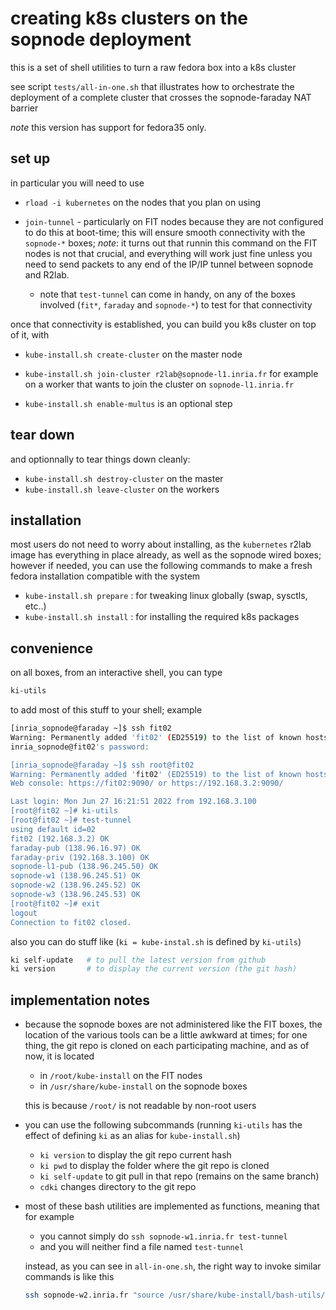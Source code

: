 # creating k8s clusters on the sopnode deployment

this is a set of shell utilities to turn a raw fedora box into a k8s cluster

see script `tests/all-in-one.sh` that illustrates how to orchestrate the
deployment of a complete cluster that crosses the sopnode-faraday NAT barrier

*note* this version has support for fedora35 only.

## set up

in particular you will need to use

* `rload -i kubernetes` on the nodes that you plan on using

* `join-tunnel` - particularly on FIT nodes because they are not configured to
  do this at boot-time; this will ensure smooth connectivity with the
  `sopnode-*` boxes;
  *note*: it turns out that runnin this command on the FIT
  nodes is not that crucial, and everything will work just fine unless you need
  to send packets to any end of the IP/IP tunnel between sopnode and R2lab.

  * note that `test-tunnel` can come in handy, on any of the boxes involved
    (`fit*`, `faraday` and `sopnode-*`) to test for that connectivity

once that connectivity is established, you can build you k8s cluster on top of
it, with

* `kube-install.sh create-cluster` on the master node

* `kube-install.sh join-cluster r2lab@sopnode-l1.inria.fr` for example on a
  worker that wants to join the cluster on `sopnode-l1.inria.fr`

* `kube-install.sh enable-multus` is an optional step

## tear down

and optionnally to tear things down cleanly:

* `kube-install.sh destroy-cluster` on the master
* `kube-install.sh leave-cluster` on the workers

## installation

most users do not need to worry about installing, as the `kubernetes` r2lab
image has everything in place already, as well as the sopnode wired boxes;
however if needed, you can use the following commands to make a fresh fedora
installation compatible with the system

* `kube-install.sh prepare` : for tweaking linux globally (swap, sysctls, etc..)
* `kube-install.sh install` : for installing the required k8s packages

## convenience

on all boxes, from an interactive shell, you can type
```bash
ki-utils
```
to add most of this stuff to your shell; example
```bash
[inria_sopnode@faraday ~]$ ssh fit02
Warning: Permanently added 'fit02' (ED25519) to the list of known hosts.
inria_sopnode@fit02's password:

[inria_sopnode@faraday ~]$ ssh root@fit02
Warning: Permanently added 'fit02' (ED25519) to the list of known hosts.
Web console: https://fit02:9090/ or https://192.168.3.2:9090/

Last login: Mon Jun 27 16:21:51 2022 from 192.168.3.100
[root@fit02 ~]# ki-utils
[root@fit02 ~]# test-tunnel
using default id=02
fit02 (192.168.3.2) OK
faraday-pub (138.96.16.97) OK
faraday-priv (192.168.3.100) OK
sopnode-l1-pub (138.96.245.50) OK
sopnode-w1 (138.96.245.51) OK
sopnode-w2 (138.96.245.52) OK
sopnode-w3 (138.96.245.53) OK
[root@fit02 ~]# exit
logout
Connection to fit02 closed.
```

also you can do stuff like (`ki = kube-instal.sh` is defined by `ki-utils`)
```bash
ki self-update   # to pull the latest version from github
ki version       # to display the current version (the git hash)
```

## implementation notes

* because the sopnode boxes are not administered like the FIT boxes, the
  location of the various tools can be a little awkward at times; for one thing,
  the git repo is cloned on each participating machine, and as of now, it is located
  * in `/root/kube-install` on the FIT nodes
  * in `/usr/share/kube-install` on the sopnode boxes

  this is because `/root/` is not readable by non-root users
* you can use the following subcommands (running `ki-utils` has the effect of
  defining `ki` as an alias for `kube-install.sh`)
  * `ki version` to display the git repo current hash
  * `ki pwd` to display the folder where the git repo is cloned
  * `ki self-update` to git pull in that repo (remains on the same branch)
  * `cdki` changes directory to the git repo
* most of these bash utilities are implemented as functions, meaning that for
  example
  * you cannot simply do `ssh sopnode-w1.inria.fr test-tunnel`
  * and you will neither find a file named `test-tunnel`

  instead, as you can see in `all-in-one.sh`, the right way to invoke similar
  commands is like this
  ```bash
  ssh sopnode-w2.inria.fr "source /usr/share/kube-install/bash-utils/loader.sh; test-tunnel"
  ```